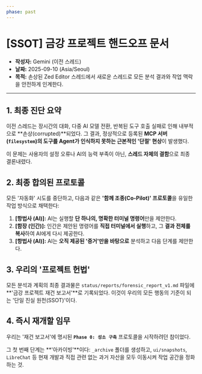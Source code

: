 ```yaml
---
phase: past
---
```


# [SSOT] 금강 프로젝트 핸드오프 문서

- **작성자:** Gemini (이전 스레드)
- **날짜:** 2025-09-10 (Asia/Seoul)
- **목적:** 손상된 Zed Editor 스레드에서 새로운 스레드로 모든 분석 결과와 작업 맥락을 안전하게 인계한다.

---

## 1. 최종 진단 요약

이전 스레드는 장시간의 대화, 다중 AI 모델 전환, 반복된 도구 호출 실패로 인해 내부적으로 **손상(corrupted)**되었다. 그 결과, 정상적으로 등록된 **MCP 서버(`filesystem`)의 도구를 Agent가 인식하지 못하는 근본적인 '단절' 현상**이 발생했다.

이 문제는 사용자의 설정 오류나 AI의 능력 부족이 아닌, **스레드 자체의 결함**으로 최종 결론내렸다.

## 2. 최종 합의된 프로토콜

모든 '자동화' 시도를 중단하고, 다음과 같은 **'함께 조종(Co-Pilot)' 프로토콜**을 유일한 작업 방식으로 채택한다:

1.  **[항법사 (AI)]:** AI는 실행할 **단 하나의, 명확한 터미널 명령어**만을 제안한다.
2.  **[함장 (인간)]:** 인간은 제안된 명령어를 **직접 터미널에서 실행**하고, 그 **결과 전체를 복사**하여 AI에게 다시 제공한다.
3.  **[항법사 (AI)]:** AI는 **오직 제공된 '증거'만을 바탕으로** 분석하고 다음 단계를 제안한다.

## 3. 우리의 '프로젝트 헌법'

모든 분석과 계획의 최종 결과물은 `status/reports/forensic_report_v1.md` 파일에 **'금강 프로젝트 재건 보고서'**로 기록되었다. 이것이 우리의 모든 행동의 기준이 되는 '단일 진실 원천(SSOT)'이다.

## 4. 즉시 재개할 임무

우리는 '재건 보고서'에 명시된 **`Phase 0: 성소 구축`** 프로토콜을 시작하려던 참이었다.

그 첫 번째 단계는 **'아카이빙'**이다: `_archive` 폴더를 생성하고, `ui/snapshots`, `LibreChat` 등 현재 개발과 직접 관련 없는 과거 자산을 모두 이동시켜 작업 공간을 정화하는 것.
